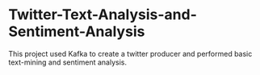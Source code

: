 # Twitter-Text-Analysis-and-Sentiment-Analysis

This project used Kafka to create a twitter producer and performed basic text-mining and sentiment analysis.
